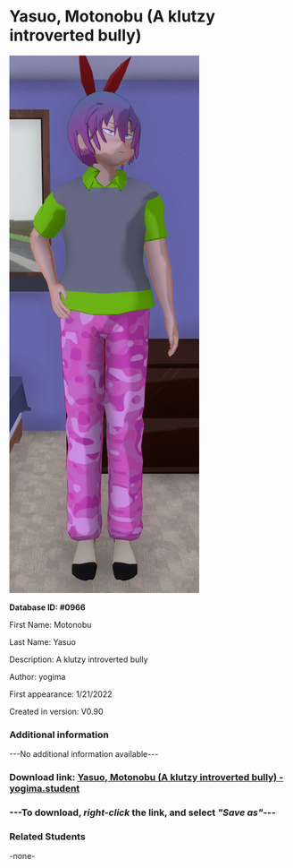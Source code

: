 # Yasuo, Motonobu (A klutzy introverted bully)

<img src="../../Files/Images/Yasuo, Motonobu (A klutzy introverted bully).png" title="Yasuo, Motonobu (A klutzy introverted bully) - yogima">

**Database ID: #0966**

First Name: Motonobu

Last Name: Yasuo

Description: A klutzy introverted bully

Author: yogima

First appearance: 1/21/2022

Created in version: V0.90

### Additional information

---No additional information available---

### Download link: <a href="https://raw.githubusercontent.com/Arbiter1223/Daigaku-Gurashi-Custom-Students/master/Files/Student%20Files/Yasuo%2C%20Motonobu%20(A%20klutzy%20introverted%20bully)%20-%20yogima.student">Yasuo, Motonobu (A klutzy introverted bully) - yogima.student</a>

### ---**To download, _right-click_ the link, and select _"Save as"_**---

### Related Students

-none-
